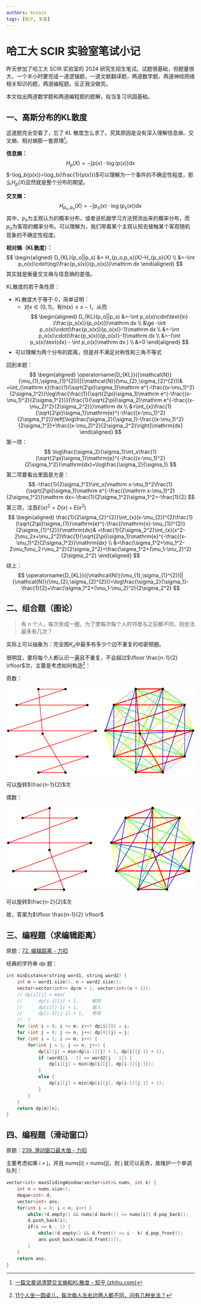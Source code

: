 ```yaml
---
authors: kcxain
tags: [NLP, 复盘]
---
```


# 哈工大 SCIR 实验室笔试小记

昨天参加了哈工大 SCIR 实验室的 2024 研究生招生笔试。试题很基础，但题量很大，一个半小时要完成一道逻辑题，一道文献翻译题，两道数学题，两道神经网络相关知识的题，两道编程题。反正我没做完。

本文给出两道数学题和两道编程题的题解，权当复习巩固基础。

<!--truncate-->

## 一、高斯分布的KL散度

这道题完全空着了，忘了 KL 散度怎么求了。究其原因是没有深入理解信息熵、交叉熵、相对熵那一套原理[^1]。

**信息熵：**
$$
H_p(X)=-\int p(x)\cdot\log(p(x))\mathrm dx
$$
$-\log_b(p(x))=\log_b(\frac{1}{p(x)})$可以理解为一个事件的不确定性程度，那么$H_p(X)$显然就是整个分布的期望。

**交叉熵：**
$$
H_{p_o,p_s}(X)=-\int p_o(x)\cdot\log(p_s(x))\mathrm dx
$$
其中，$p_s$为主观认为的概率分布，或者说机器学习方法预测出来的概率分布，而$p_o$为客观的概率分布。可以理解为，我们带着某个主观认知去接触某个客观随机现象的不确定性程度。

**相对熵（KL散度）：**
$$
\begin{aligned}
D_{KL}(p_o||p_s) &= H_{p_o,p_s}(X)-H_{p_o}(X) \\
&=-\int p_o(x)\cdot\log(\frac{p_s(x)}{p_o(x)})\mathrm dx 
\end{aligned}
$$
其实就是衡量交叉熵与信息熵的差值。

KL散度的若干条性质：

- KL散度大于等于 0，简单证明：
  - 对$x\in(0,1]$，有$\text{ln}(x)\le x-1$，从而
    $$
    \begin{aligned}
    D_{KL}(p_o||p_s) &=-\int p_o(x)\cdot\text{ln}(\frac{p_s(x)}{p_o(x)})\mathrm dx  \\
    &\ge -\int p_o(x)\cdot(\frac{p_s(x)}{p_o(x)}-1)\mathrm dx  \\
    &=-\int p_o(x)\cdot(\frac{p_s(x)}{p_o(x)}-1)\mathrm dx  \\
    &=-(\int p_s(x)\text{dx} - \int p_o(x)\mathrm dx ) \\
    &=0
    \end{aligned}
    $$
- 可以理解为两个分布的距离，但是并不满足对称性和三角不等式

回到本题：
$$
\begin{aligned}
\operatorname{D_{KL}}({\mathcal{N}}(\mu_{1},\sigma_{1}^{2})||{\mathcal{N}}(\mu_{2},\sigma_{2}^{2}))& =\int_{\mathrm x}\frac{1}{\sqrt{2\pi}\sigma_1}\mathrm e^{-\frac{(x-\mu_1)^2}{2\sigma_1^2}}\log\frac{\frac{1}{\sqrt{2\pi}\sigma_1}\mathrm e^{-\frac{(x-\mu_1)^2}{2\sigma_1^2}}}{\frac{1}{\sqrt{2\pi}\sigma_2}\mathrm e^{-\frac{(x-\mu_2)^2}{2\sigma_2^2}}}\mathrm dx  \\
&=\int_{x}\frac{1}{\sqrt{2\pi}\sigma_1}\mathrm{e}^{-\frac{(x-\mu_1)^2}{2\sigma_1^2}}\left[\log\frac{\sigma_2}{\sigma_1}-\frac{(x-\mu_1)^2}{2\sigma_1^2}+\frac{(x-\mu_2)^2}{2\sigma_2^2}\right]\mathrm{dx}
\end{aligned}
$$
第一项：
$$
\log\frac{\sigma_2}{\sigma_1}\int_x\frac{1}{\sqrt{2\pi}\sigma_1}\mathrm{e}^{-\frac{(x-\mu_1)^2}{2\sigma_1^2}}\mathrm{dx}=\log\frac{\sigma_2}{\sigma_1}
$$
第二项要看出里面是方差：
$$
-\frac{1}{2\sigma_1^2}\int_x(\mathrm x-\mu_1)^2\frac{1}{\sqrt{2\pi}\sigma_1}\mathrm e^{-\frac{(\mathrm x-\mu_1)^2}{2\sigma_1^2}}\mathrm dx=-\frac{1}{2\sigma_1^2}\sigma_1^2=-\frac{1}{2}
$$
第三项，注意$E(x)^2=D(x)+E(x^2)$
$$
\begin{aligned}
\frac{1}{2\sigma_{2}^{2}}\int_{x}(x-\mu_{2})^{2}\frac{1}{\sqrt{2\pi}\sigma_{1}}\mathrm{e}^{-\frac{(\mathrm{x}-\mu_{1})^{2}}{2\sigma_{1}^{2}}}\mathrm{dx}& =\frac{1}{2\sigma_2^2}\int_{x}(x^2-2\mu_2x+\mu_2^2)\frac{1}{\sqrt{2\pi}\sigma_1}\mathrm{e}^{-\frac{(x-\mu_1)^2}{2\sigma_1^2}}\mathrm{dx}  \\
&=\frac{\sigma_1^2+\mu_1^2-2\mu_1\mu_2+\mu_2^2}{2\sigma_2^2}=\frac{\sigma_1^2+(\mu_1-\mu_2)^2}{2\sigma_2^2}
\end{aligned}
$$
综上：
$$
\operatorname{D_{KL}}({\mathcal{N}}(\mu_{1},\sigma_{1}^{2})||{\mathcal{N}}(\mu_{2},\sigma_{2}^{2}))=\log\frac{\sigma_2}{\sigma_1}-\frac{1}{2}+\frac{\sigma_1^2+(\mu_1-\mu_2)^2}{2\sigma_2^2}
$$

## 二、组合题（图论）

> 有 n 个人，每次坐成一圈，为了使每次每个人的邻居与之前都不同，则坐法最多有几次？

实际上可以抽象为：完全图$K_n$中最多有多少个边不重复的哈密顿圈。

很明显，要将每个人都认识一遍且不重复，不会超过$\lfloor \frac{n-1}{2} \rfloor$次，主要是考虑如何构造[^2]：

奇数：

![](./assets/scir_1.png)

可以旋转$\frac{n-1}{2}$次

偶数：

![](./assets/scir_2.png)

可以旋转$\frac{n-2}{2}$次

故，答案为$\lfloor \frac{n-1}{2} \rfloor$

## 三、编程题（求编辑距离）

原题：[72. 编辑距离 - 力扣](https://leetcode.cn/problems/edit-distance/)

经典的字符串 dp 题：

```cpp
int minDistance(string word1, string word2) {
    int m = word1.size(), n = word2.size();
    vector<vector<int>> dp(m + 1, vector<int>(n + 1));
    // dp[i][j] = max(
    //		dp[i-1][j] + 1, 	删除
    // 		dp[i][j-1] + 1, 	插入
    //		dp[i-1][j-1] + 1, 	修改
    //	)
    for (int i = 0; i <= m; i++) dp[i][0] = i;
    for (int j = 0; j <= n; j++) dp[0][j] = j;
    for (int i = 1; i <= m; i++) {
        for(int j = 1; j <= n; j++) {
            dp[i][j] = min(dp[i-1][j] + 1, dp[i][j-1] + 1);
            if (word1[i - 1] == word2[j - 1]) {
                dp[i][j] = min(dp[i][j], dp[i-1][j-1]);
            }
            else {
                dp[i][j] = min(dp[i][j], dp[i-1][j-1] + 1);
            }
        }
    }
    return dp[m][n];
}
```

## 四、编程题（滑动窗口）

原题：[239. 滑动窗口最大值 - 力扣](https://leetcode.cn/problems/sliding-window-maximum/)

主要考虑如果 i > j，并且 nums[i] > nums[j]，则 j 就可以丢弃，故维护一个单调队列：

```cpp
vector<int> maxSlidingWindow(vector<int>& nums, int k) {
    int n = nums.size();
    deque<int> d;
    vector<int> ans;
    for(int i = 0; i < n; i++) {
        while(!d.empty() && nums[d.back()] <= nums[i]) d.pop_back();
        d.push_back(i);
        if(i >= k - 1) {
            while(!d.empty() && d.front() <= i - k) d.pop_front();
            ans.push_back(nums[d.front()]);
        }
    }
    return ans;
}
```



[^1]:[一篇文章讲清楚交叉熵和KL散度 - 知乎 (zhihu.com)](https://zhuanlan.zhihu.com/p/573385147)
[^2]:[11个人坐一圆桌儿，每次每人左右边两人都不同，问有几种坐法？](https://www.zhihu.com/question/47823783)
